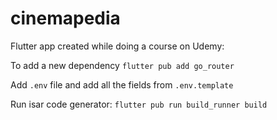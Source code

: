 # cinemapedia

Flutter app created while doing a course on Udemy:


To add a new dependency
`flutter pub add go_router`

Add `.env` file and add all the fields from `.env.template`

Run isar code generator:
`flutter pub run build_runner build`
